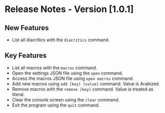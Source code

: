 # Release Notes - Version [1.0.1]

## New Features

- List all diacritics with the `diacritics` command.

## Key Features

- List all macros with the `macros` command.
- Open the settings JSON file using the `open` command.
- Access the macros JSON file using `open macros` command.
- Add new macros using `add [key] [value]` command. Value is Arabized.
- Remove macros with the `remove [key]` command. Value is treated as literal.
- Clear the console screen using the `clear` command.
- Exit the program using the `quit` command.